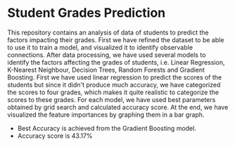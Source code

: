 # Student Grades Prediction
This repository contains an analysis of data of students to predict the factors impacting their grades. First we have refined the dataset to be able to use it to train a model, and visualized it to identify observable connections. After data processing, we have used several models to identify the factors affecting the grades of students, i.e. Linear Regression, K-Nearest Neighbour, Decision Trees, Random Forests and Gradient Boosting. First we have used linear regression to predict the scores of the students but since it didn't produce much accuracy, we have categorized the scores to four grades, which makes it quite realistic to categorize the scores to these grades. For each model, we have used best parameters obtained by grid search and calculated accuracy score.
At the end, we have visualized the feature importances by graphing them in a bar graph.

- Best Accuracy is achieved from the Gradient Boosting model.
- Accuracy score is 43.17%
